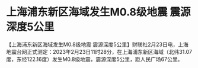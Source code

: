 # 上海浦东新区海域发生M0.8级地震 震源深度5公里

【上海浦东新区海域发生M0.8级地震
震源深度5公里】财联社2月23日电，上海地震台网正式测定：2023年2月23日11时28分，在上海浦东新区海域（北纬31.07度，东经122.16度）发生M0.8级地震，震源深度5公里，距人民广场67公里。

